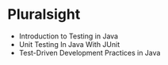 # Pluralsight
* Introduction to Testing in Java
* Unit Testing In Java With JUnit
* Test-Driven Development Practices in Java